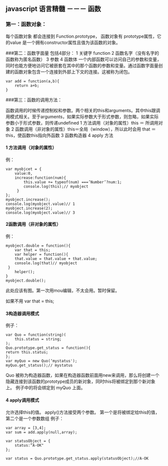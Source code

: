 
## javascript 语言精髓 －－－ 函数

### 第一：函数对象：

每个函数对象 都会连接到 Function.prototype， 函数对象有 prototype属性，它的value 是一个拥有constructor属性且值为该函数的对象。


###第二：函数字面量
包括4部分：
1 关键字 function
2 函数名字（没有名字的函数称为匿名函数）
3 参数
4 函数体
一个内部函数可以访问自己的参数和变量，同时也能方便地访问它被嵌套在其中的那个函数的参数和变量。通过函数字面量创建的函数对象包含一个连接到外部上下文的连接。这被称为闭包。

	var add = function(a,b){
		return a+b;
	}

###第三：函数的调用方法：

函数调用的时候传递控制权和参数。两个相关的this和arguments。其中this跟调用模式相关。至于arguments，如果实际参数大于形式参数，则忽略，如果实际参数小于形式参数，则传递undefined
1 方法调用（对象的属性）this ＝ 所调用对象
2 函数调用（非对象的属性）this＝全局（window），所以此时会用 that ＝this，使函数this指向外函数
3 函数构造器
4 apply 方法

#### 1 方法调用（对象的属性）
例：  
  
	var myobjcet = { 
		value:0,  
		increase:function(num){
			this.value += typeof(num) ===’Number’?num:1;
			console.log(this);// myobject
		 }
 	};   
	myobject.increase();  
	console.log(myobject.value)// 1  
	myobject.increase(2);
	console.log(myobject.value)// 3

#### 2函数调用（非对象的属性）
例：   
 
	myobject.double = function(){
		var that = this;
		var helper = function(){
		that.value = that.value + that.value;
		console.log(that)// myobject
	 }
		helper();
	}
 	myobject.double();
此处应该有图。第一次用mou编辑，不太会用。暂时保留。  

如果不用 var that = this;


#### 3构造器调用模式
例子：
	
	var Quo = function(string)( 
		this.status = string;
	); 
	Quo.prototype.get_status = function(){
	return this.status;
	};
	var myQuo = new Quo(‘mystatus'); 
	myQuo.get_status();// mystatus
	
Quo 被称为构造器函数，如果在构造器函数前面用new来调用，那么将创建一个隐藏连接到该函数的prototype成员的新对象，同时this将被绑定到那个新对象上。 例子中的将会绑定到 myQuo 上面。

#### 4 apply调用模式
允许选择this的值。
apply()方法接受两个参数。
第一个是将被绑定给this的值，第二个是一个参数数组
例子：

	var array = [3,4];
	var sum = add.apply(null,array);

	var statusObject = {
		status:”A-OK"
	};

	var status = Quo.prototype.get_status.apply(statusObject);//A-OK